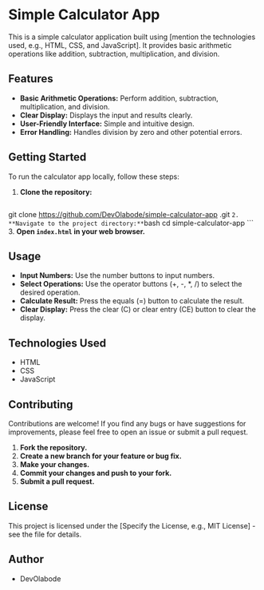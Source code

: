 # Simple Calculator App

This is a simple calculator application built using [mention the technologies used, e.g., HTML, CSS, and JavaScript]. It provides basic arithmetic operations like addition, subtraction, multiplication, and division.

## Features

* **Basic Arithmetic Operations:** Perform addition, subtraction, multiplication, and division.
* **Clear Display:** Displays the input and results clearly.
* **User-Friendly Interface:** Simple and intuitive design.
* **Error Handling:** Handles division by zero and other potential errors.

## Getting Started

To run the calculator app locally, follow these steps:

1.  **Clone the repository:**
    ```bash
git clone https://github.com/DevOlabode/simple-calculator-app
.git    ```
2.  **Navigate to the project directory:**
    ```bash
    cd simple-calculator-app
    ```
3.  **Open `index.html` in your web browser.**

## Usage

* **Input Numbers:** Use the number buttons to input numbers.
* **Select Operations:** Use the operator buttons (+, -, \*, /) to select the desired operation.
* **Calculate Result:** Press the equals (=) button to calculate the result.
* **Clear Display:** Press the clear (C) or clear entry (CE) button to clear the display.

## Technologies Used

*  HTML
*  CSS
* JavaScript

## Contributing

Contributions are welcome! If you find any bugs or have suggestions for improvements, please feel free to open an issue or submit a pull request.

1.  **Fork the repository.**
2.  **Create a new branch for your feature or bug fix.**
3.  **Make your changes.**
4.  **Commit your changes and push to your fork.**
5.  **Submit a pull request.**

## License

This project is licensed under the [Specify the License, e.g., MIT License] - see the [](LICENSE) file for details.

## Author

* DevOlabode

